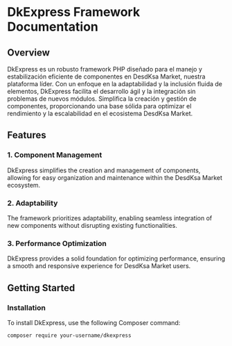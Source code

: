 # DkExpress Framework Documentation

## Overview

DkExpress es un robusto framework PHP diseñado para el manejo y estabilización eficiente de componentes en DesdKsa Market, nuestra plataforma líder. Con un enfoque en la adaptabilidad y la inclusión fluida de elementos, DkExpress facilita el desarrollo ágil y la integración sin problemas de nuevos módulos. Simplifica la creación y gestión de componentes, proporcionando una base sólida para optimizar el rendimiento y la escalabilidad en el ecosistema DesdKsa Market.

## Features

### 1. Component Management

DkExpress simplifies the creation and management of components, allowing for easy organization and maintenance within the DesdKsa Market ecosystem.

### 2. Adaptability

The framework prioritizes adaptability, enabling seamless integration of new components without disrupting existing functionalities.

### 3. Performance Optimization

DkExpress provides a solid foundation for optimizing performance, ensuring a smooth and responsive experience for DesdKsa Market users.

## Getting Started

### Installation

To install DkExpress, use the following Composer command:

```bash
composer require your-username/dkexpress
